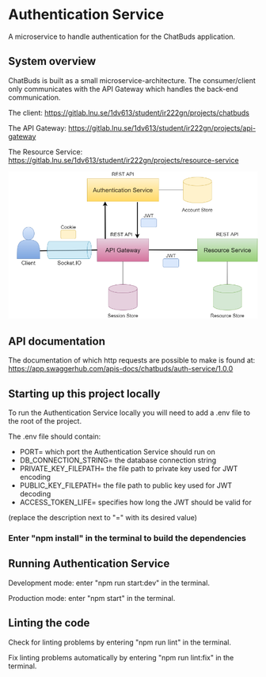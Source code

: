 # Authentication Service

A microservice to handle authentication for the ChatBuds application.

## System overview
ChatBuds is built as a small microservice-architecture. The consumer/client only communicates with the API Gateway which handles the back-end communication.

The client: https://gitlab.lnu.se/1dv613/student/ir222gn/projects/chatbuds

The API Gateway: https://gitlab.lnu.se/1dv613/student/ir222gn/projects/api-gateway

The Resource Service: https://gitlab.lnu.se/1dv613/student/ir222gn/projects/resource-service

![Architecture](./.readme/chatbuds-architecture.png)

## API documentation
The documentation of which http requests are possible to make is found at: https://app.swaggerhub.com/apis-docs/chatbuds/auth-service/1.0.0

## Starting up this project locally
To run the Authentication Service locally you will need to add a .env file to the root of the project.

The .env file should contain:

- PORT= which port the Authentication Service should run on
- DB_CONNECTION_STRING= the database connection string
- PRIVATE_KEY_FILEPATH= the file path to private key used for JWT encoding
- PUBLIC_KEY_FILEPATH= the file path to public key used for JWT decoding
- ACCESS_TOKEN_LIFE= specifies how long the JWT should be valid for

(replace the description next to "=" with its desired value)

### Enter "npm install" in the terminal to build the dependencies

## Running Authentication Service
Development mode: enter "npm run start:dev" in the terminal.

Production mode: enter "npm start" in the terminal.

## Linting the code
Check for linting problems by entering "npm run lint" in the terminal.

Fix linting problems automatically by entering "npm run lint:fix" in the terminal.
